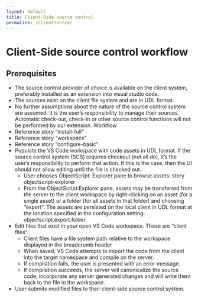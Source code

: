 ```yaml
---
layout: default
title: Client-Side source control
permalink: /clientsource/
---
```


# Client-Side source control workflow

## Prerequisites

- The source control provider of choice is available on the client system, preferably installed as an extension into visual studio code.
- The sources exist on the client file system and are in UDL format.
- No further assumptions about the nature of the source control system are assumed. It is the user’s responsibility to manage their sources. Automatic check-out, check-in or other source control functions will not be performed by our extension. 
Workflow
- Reference story “install-full”
- Reference story “workspace”
- Reference story “configure-basic”
- Populate the VS Code workspace with code assets in UDL format. If the source control system (SCS) requires checkout (not all do), it’s the user’s responsibility to perform that action. If this is the case, then the UI should not allow editing until the file is checked out.
  - User chooses ObjectScript: Explorer pane to browse assets: story objectscript-explorer
  - From the ObjectScript:Explorer pane, assets may be transferred from the server to the client workspace by right-clicking on an asset (for a single asset) or a folder (for all assets in that folder) and choosing “export”. The assets are persisted on the local client in UDL format at the location specified in the configuration setting: objectscript.export.folder.
- Edit files that exist in your open VS Code workspace. These are “client files”.
  - Client files have a file system path relative to the workspace displayed in the breadcrumb header
  - When saved, VS Code attempts to import the code from the client into the target namespace and compile on the server.
  - If compilation fails, the user is presented with an error message.
  - If compilation succeeds, the server will canonicalize the source code, incorporate any server generated changes and will write them back to the file in the workspace. 
- User submits modified files to their client-side source control system.
